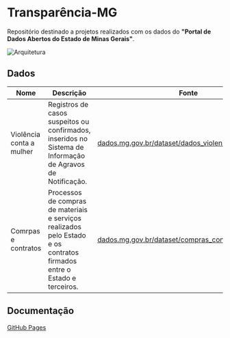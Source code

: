 # Transparência-MG
Repositório destinado a projetos realizados com os dados do **"Portal de Dados Abertos do Estado de Minas Gerais"**.

![Arquitetura](https://github.com/jptudobem42/transparencia-mg/assets/134102252/11c09e7e-9fbc-432e-85cd-18dea64a9e2a)

## Dados

| Nome      | Descrição                         | Fonte                            |
|-----------|-----------------------------------|---------------------------------|
| Violência conta a mulher | Registros de casos suspeitos ou confirmados, inseridos no Sistema de Informação de Agravos de Notificação.     | [dados.mg.gov.br/dataset/dados_violencia_mulheres_ses](<https://dados.mg.gov.br/dataset/dados_violencia_mulheres_ses>)     |
| Comrpas e contratos      | Processos de compras de materiais e serviços realizados pelo Estado e os contratos firmados entre o Estado e terceiros.   | [dados.mg.gov.br/dataset/compras_contratos](<https://dados.mg.gov.br/dataset/compras_contratos>)|

## Documentação
[GitHub Pages](<https://jptudobem42.github.io/transparencia-mg>)
